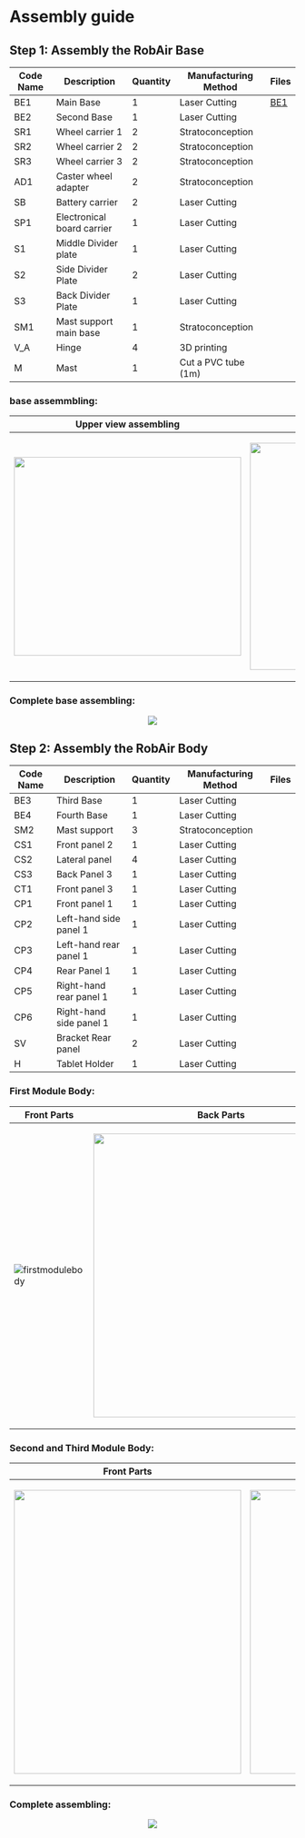# Assembly guide

## Step 1: Assembly the RobAir Base

Code Name | Description | Quantity | Manufacturing Method | Files 
------------ | ------------- | ------------- | ------------- | ------------- 
BE1| Main Base | 1 | Laser Cutting  |	[BE1](https://github.com/cinatalia/Open-Source-ROBAIR/blob/master/DFX/be1.DXF)	
BE2 | 	Second Base| 	1	| Laser Cutting| 
SR1	| Wheel carrier 1| 	2| 	Stratoconception| 
SR2| 	Wheel carrier 2| 	2	| Stratoconception| 
SR3| 	Wheel carrier 3| 	2	| Stratoconception| 
AD1	| Caster wheel adapter| 	2	|Stratoconception| 
SB| 	Battery carrier| 	2	| Laser Cutting| 
SP1| 	Electronical board carrier| 	1	| Laser Cutting| 
S1| 	Middle Divider plate|  	1	| Laser Cutting| 
S2| 	Side Divider Plate| 	2| 	Laser Cutting| 
S3| 	Back Divider Plate| 	1| 	Laser Cutting| 
SM1| 	Mast support main base| 	1| 	Stratoconception| 
V_A| 	Hinge| 	4	| 3D printing| 
M| 	Mast| 	1	| Cut a PVC tube (1m)| 


### base assemmbling:
Upper view assembling |Bottom view assembling
------------ | ------------- 
 <a align="center"> <img src="https://cloud.githubusercontent.com/assets/25613194/26348797/30dd46b6-3fae-11e7-8ff1-449680d2e516.png" height="350" width="400" > </a>| <p align="center"> <img src="https://cloud.githubusercontent.com/assets/25613194/26355292/5e865412-3fc8-11e7-80bc-e28a4faf61dc.png" height="400" width="400" > </p>


### Complete base assembling:


<p align="center"> 
<img src="https://cloud.githubusercontent.com/assets/25613194/26357527/d79c28e8-3fcf-11e7-9a92-cabfcc01a3a6.JPG" >
</p>


## Step 2: Assembly the RobAir Body

Code Name | Description | Quantity | Manufacturing Method | Files 
------------ | ------------- | ------------- | ------------- | ------------- 
BE3|	Third Base	|1	|Laser Cutting|
BE4|	Fourth Base|	1	|Laser Cutting|
SM2|	Mast support	|3|	Stratoconception|
CS1|	Front panel 2|	1	|Laser Cutting|
CS2|	Lateral panel|	4	|Laser Cutting|
CS3	|Back Panel 3|	1|	Laser Cutting|
CT1	|Front panel 3|	1	|Laser Cutting|
CP1|	Front panel 1|	1|	Laser Cutting|
CP2|	Left-hand side panel 1|	1	|Laser Cutting|
CP3|	Left-hand rear panel 1|	1	|Laser Cutting|
CP4	|Rear Panel 1|	1|	Laser Cutting|
CP5|	Right-hand rear panel 1|	1|	Laser Cutting|
CP6|	Right-hand side panel 1|	1|	Laser Cutting|
SV|	Bracket Rear panel	|2|	Laser Cutting|
H	|Tablet Holder	|1	|Laser Cutting|

### First Module Body:
Front Parts | Back Parts
------------ | ------------- 
![firstmodulebody](https://cloud.githubusercontent.com/assets/25613194/26357724/81b9243e-3fd0-11e7-95d9-6cfcc11f65ea.JPG) | <p align="center"> <img src="https://cloud.githubusercontent.com/assets/25613194/26358205/13f14920-3fd2-11e7-992a-d664b83298ad.JPG" height="500" width="450" > </p>

### Second and Third Module Body:
Front Parts | Back Parts
------------ | ------------- 
 <a align="center"> <img src="https://cloud.githubusercontent.com/assets/25613194/26359387/a1d15f0c-3fd5-11e7-9a9f-2ae1ca436c43.JPG" height="500" width="400" > </a>| <p align="center"> <img src="https://cloud.githubusercontent.com/assets/25613194/26359414/b0c9f17c-3fd5-11e7-856b-c92e3766de3a.JPG" height="500" width="450" > </p>

### Complete assembling:
<p align="center"> <img src="https://cloud.githubusercontent.com/assets/25613194/26360152/ad5f0ce6-3fd7-11e7-993e-cf79ca1eed8f.JPG"  > </p>


